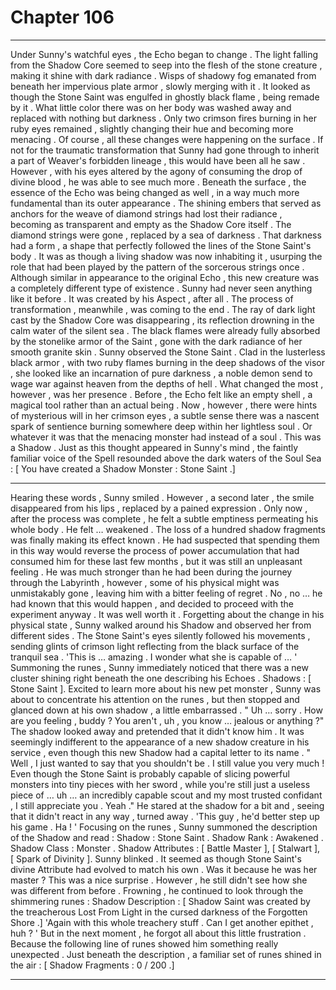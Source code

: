 
# Chapter 106


---

Under Sunny's watchful eyes , the Echo began to change .
The light falling from the Shadow Core seemed to seep into the flesh of the stone creature , making it shine with dark radiance . Wisps of shadowy fog emanated from beneath her impervious plate armor , slowly merging with it . It looked as though the Stone Saint was engulfed in ghostly black flame , being remade by it .
What little color there was on her body was washed away and replaced with nothing but darkness . Only two crimson fires burning in her ruby eyes remained , slightly changing their hue and becoming more menacing .
Of course , all these changes were happening on the surface . If not for the traumatic transformation that Sunny had gone through to inherit a part of Weaver's forbidden lineage , this would have been all he saw .
However , with his eyes altered by the agony of consuming the drop of divine blood , he was able to see much more .
Beneath the surface , the essence of the Echo was being changed as well , in a way much more fundamental than its outer appearance .
The shining embers that served as anchors for the weave of diamond strings had lost their radiance , becoming as transparent and empty as the Shadow Core itself . The diamond strings were gone , replaced by a sea of darkness . That darkness had a form , a shape that perfectly followed the lines of the Stone Saint's body .
It was as though a living shadow was now inhabiting it , usurping the role that had been played by the pattern of the sorcerous strings once .
Although similar in appearance to the original Echo , this new creature was a completely different type of existence . Sunny had never seen anything like it before .
It was created by his Aspect , after all .
The process of transformation , meanwhile , was coming to the end . The ray of dark light cast by the Shadow Core was disappearing , its reflection drowning in the calm water of the silent sea . The black flames were already fully absorbed by the stonelike armor of the Saint , gone with the dark radiance of her smooth granite skin .
Sunny observed the Stone Saint . Clad in the lusterless black armor , with two ruby flames burning in the deep shadows of the visor , she looked like an incarnation of pure darkness , a noble demon send to wage war against heaven from the depths of hell . What changed the most , however , was her presence .
Before , the Echo felt like an empty shell , a magical tool rather than an actual being . Now , however , there were hints of mysterious will in her crimson eyes , a subtle sense there was a nascent spark of sentience burning somewhere deep within her lightless soul . Or whatever it was that the menacing monster had instead of a soul .
This was a Shadow .
Just as this thought appeared in Sunny's mind , the faintly familiar voice of the Spell resounded above the dark waters of the Soul Sea :
[ You have created a Shadow Monster : Stone Saint .]
***
Hearing these words , Sunny smiled . However , a second later , the smile disappeared from his lips , replaced by a pained expression .
Only now , after the process was complete , he felt a subtle emptiness permeating his whole body . He felt … weakened . The loss of a hundred shadow fragments was finally making its effect known . He had suspected that spending them in this way would reverse the process of power accumulation that had consumed him for these last few months , but it was still an unpleasant feeling .
He was much stronger than he had been during the journey through the Labyrinth , however , some of his physical might was unmistakably gone , leaving him with a bitter feeling of regret .
No , no … he had known that this would happen , and decided to proceed with the experiment anyway .
It was well worth it .
Forgetting about the change in his physical state , Sunny walked around his Shadow and observed her from different sides . The Stone Saint's eyes silently followed his movements , sending glints of crimson light reflecting from the black surface of the tranquil sea .
'This is … amazing . I wonder what she is capable of … '
Summoning the runes , Sunny immediately noticed that there was a new cluster shining right beneath the one describing his Echoes .
Shadows : [ Stone Saint ].
Excited to learn more about his new pet monster , Sunny was about to concentrate his attention on the runes , but then stopped and glanced down at his own shadow , a little embarrassed .
" Uh … sorry . How are you feeling , buddy ? You aren't , uh , you know … jealous or anything ?"
The shadow looked away and pretended that it didn't know him . It was seemingly indifferent to the appearance of a new shadow creature in his service , even though this new Shadow had a capital letter to its name .
" Well , I just wanted to say that you shouldn't be . I still value you very much ! Even though the Stone Saint is probably capable of slicing powerful monsters into tiny pieces with her sword , while you're still just a useless piece of … uh … an incredibly capable scout and my most trusted confidant , I still appreciate you . Yeah ."
He stared at the shadow for a bit and , seeing that it didn't react in any way , turned away .
'This guy , he'd better step up his game . Ha ! '
Focusing on the runes , Sunny summoned the description of the Shadow and read :
Shadow : Stone Saint .
Shadow Rank : Awakened .
Shadow Class : Monster .
Shadow Attributes : [ Battle Master ], [ Stalwart ], [ Spark of Divinity ].
Sunny blinked . It seemed as though Stone Saint's divine Attribute had evolved to match his own . Was it because he was her master ? This was a nice surprise . However , he still didn't see how she was different from before .
Frowning , he continued to look through the shimmering runes :
Shadow Description : [ Shadow Saint was created by the treacherous Lost From Light in the cursed darkness of the Forgotten Shore .]
'Again with this whole treachery stuff . Can I get another epithet , huh ? '
But in the next moment , he forgot all about this little frustration . Because the following line of runes showed him something really unexpected .
Just beneath the description , a familiar set of runes shined in the air :
[ Shadow Fragments : 0 / 200 .]

---

